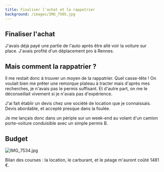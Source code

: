 ```yaml
---
title: Finaliser l'achat et la rappatrier
background: /images/IMG_7505.jpg
---
```

## Finaliser l'achat

J'avais déjà payé une partie de l'auto après être allé voir la voiture sur place. J'avais profité d'un déplacement pro à Rennes.

## Mais comment la rappatrier ?

Il me restait donc à trouver un moyen de la rappatrier. Quel casse-tête ! On voulait bien me prêter une remorque plateau à tracter mais d'après mes recherches, je n'avais pas le permis suffisant. Et d'autre part, on me le déconseillait vivement si je n'avais pas d'expérience.

J'ai fait établir un devis chez une société de location que je connaissais. Devis abordable, et accepté presque dans la foulée.

Je me lançais donc dans un périple sur un week-end au volant d'un camion porte-voiture conduisible avec un simple permis B.

## Budget

![IMG_7534.jpg]({{site.baseurl}}/images/IMG_7534.jpg)

Bilan des courses : la location, le carburant, et le péage m'auront coûté 1481 €.
